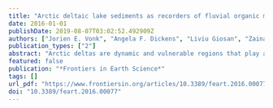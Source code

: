 ```yaml
---
title: "Arctic deltaic lake sediments as recorders of fluvial organic matter deposition"
date: 2016-01-01
publishDate: 2019-08-07T03:02:52.492909Z
authors: ["Jorien E. Vonk", "Angela F. Dickens", "Liviu Giosan", "Zainab A. Hussain", "Bokyung Kim", "Samuel C. Zipper", "Robert M. Holmes", "Daniel B. Montlucon", "Valier Galy", "Timothy I. Eglinton"]
publication_types: ["2"]
abstract: "Arctic deltas are dynamic and vulnerable regions that play a key role in land-ocean interactions and the global carbon cycle. Delta lakes may provide valuable historical records of the quality and quantity of fluvial fluxes, parameters that are challenging to investigate in these remote regions. Here we study lakes from across the Mackenzie Delta, Arctic Canada, that receive fluvial sediments from the Mackenzie River when spring flood water levels rise above natural levees. We compare downcore lake sediments with suspended sediments collected during the spring flood, using bulk (% organic carbon, % total nitrogen, δ13C, Δ14C) and molecular organic geochemistry (lignin, leaf waxes). High-resolution age models (137Cs, 210Pb) of downcore lake sediment records (n = 11) along with lamina counting on high-resolution radiographs show sediment deposition frequencies ranging between annually to every 15 years. Down-core geochemical variability in a representative delta lake sediment core is consistent with historical variability in spring flood hydrology (variability in peak discharge, ice jamming, peak water levels). Comparison with earlier published Mackenzie River depth profiles shows that (i) lake sediments reflect the riverine surface suspended load, and (ii) hydrodynamic sorting patterns related to spring flood characteristics are reflected in the lake sediments. Bulk and molecular geochemistry of suspended particulate matter from the spring flood peak and lake sediments are relatively similar showing a mixture of modern higher-plant derived material, older terrestrial permafrost material, and old rock-derived material. This suggests that deltaic lake sedimentary records hold great promise as recorders of past (century-scale) riverine fluxes and may prove instrumental in shedding light on past behavior of arctic rivers, as well as how they respond to a changing climate."
featured: false
publication: "*Frontiers in Earth Science*"
tags: []
url_pdf: "https://www.frontiersin.org/articles/10.3389/feart.2016.00077/pdf"
doi: "10.3389/feart.2016.00077"
---
```


